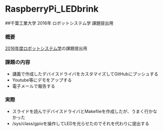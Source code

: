 # RaspberryPi_LEDbrink
##千葉工業大学 2016年 ロボットシステム学 課題提出用  

### 概要  
[2016年度ロボットシステム学](https://lab.ueda.asia/?page_id=1152)の課題提出用
### 課題の内容  
- 講義で作成したデバイスドライバをカスタマイズしてGitHubにプッシュする
- Youtube等にデモをアップする
- 電子メールで報告する  

### 実際  
- スライドを読んでデバイスドライバとMakefileを作成したが、うまく行かなかった  
- /sys/class/gpioを操作してLEDを光らせたのでそれを代わりに提出する
